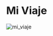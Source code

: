 # Mi Viaje

![mi_viaje](https://user-images.githubusercontent.com/32283943/38067505-52c52900-32e3-11e8-9ce2-e8093209c00c.png)
